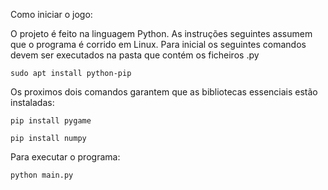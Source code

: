 Como iniciar o jogo:

O projeto é feito na linguagem Python. As instruções seguintes assumem que o programa é corrido em Linux.
Para inicial os seguintes comandos devem ser executados na pasta que contém os ficheiros .py
```
sudo apt install python-pip
```

Os proximos dois comandos garantem que as bibliotecas essenciais estão instaladas:
```
pip install pygame
```

```
pip install numpy
```

Para executar o programa:
```
python main.py
```